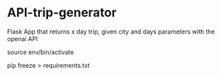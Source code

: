 # API-trip-generator
Flask App that returns x day trip, given city and days parameters with the openai API

source env/bin/activate

pip freeze > requirements.txt
